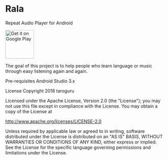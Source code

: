 # Rala
Repeat Audio Player for Android

<a href='https://play.google.com/store/apps/details?id=workshop.soso.jickjicke'><img alt='Get it on Google Play' src='https://play.google.com/intl/en_us/badges/images/generic/en_badge_web_generic.png' height=90px/></a>

The goal of this project is to help people who learn language or music through easy listening again and again.

Pre-requisites
Android Studio 3.x

License
Copyright 2018 taroguru

Licensed under the Apache License, Version 2.0 (the "License"); 
you may not use this file except in compliance with the License.
You may obtain a copy of the License at

   http://www.apache.org/licenses/LICENSE-2.0

Unless required by applicable law or agreed to in writing, software
distributed under the License is distributed on an "AS IS" BASIS,
WITHOUT WARRANTIES OR CONDITIONS OF ANY KIND, either express or implied.
See the License for the specific language governing permissions and
limitations under the License.

